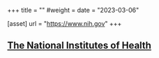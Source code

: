 +++
title = ""
#weight =
date = "2023-03-06"

[asset]
    url = "https://www.nih.gov"
+++
## [The National Institutes of Health](https://www.nih.gov)

